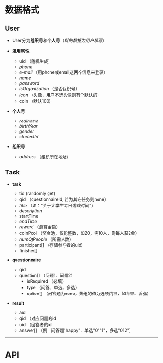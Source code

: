 # 数据格式

## User
- User分为**组织号**和**个人号**（*斜的数据为用户填写*）

- **通用属性**
  - uid （随机生成）
  - *phone*
  - *e-mail* （用phone或email这两个信息来登录）
  - *name*
  - *password*
  - *isOrganization* （是否组织号）
  - *icon* （头像，用户不选头像则有个默认的）
  - coin （默认100）

- **个人号**
  - *realname*
  - *birthYear*
  - *gender*
  - *studentId*

- **组织号**
  - *address* （组织所在地址）

## Task
  - **task**
    - tid  (randomly get)
    - qid  （questionnaireId, 若为其它任务则none）
    - *title* （如：“关于大学生每日游戏时间”）
    - *description*
    - startTime
    - *endTime*
    - *reward* （悬赏金额）
    - coinPool （奖金池，仅能整数，如20，需10人，则每人获2金）
    - *numOfPeople* （所需人数）
    - participant[] （存储参与者的uid）
    - finisher[]
  
  - **questionnaire**
    - qid 
    - question[] （问题1、问题2）
      - isRequired （必填）
      - type （问答、单选、多选）
      - option[] （问答题为none，数组的值为选项内容，如苹果、香蕉）
  
  - **result**
    - aid
    - qid （对应问题的id
    - uid （回答者的id
    - answer[] （例：问答题"happy"，单选"0""1"，多选"012"）

---

# API